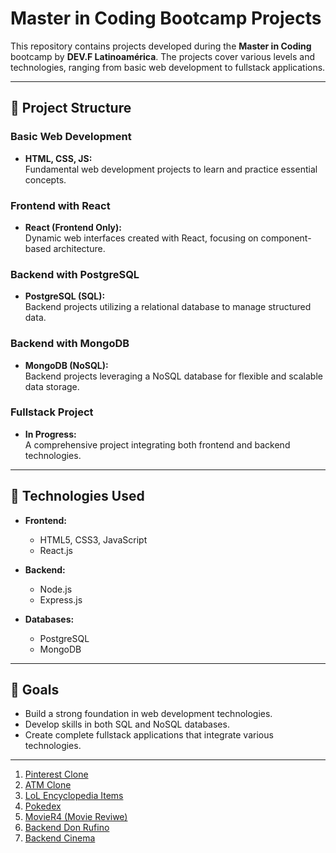 # Master in Coding Bootcamp Projects

This repository contains projects developed during the **Master in Coding** bootcamp by **DEV.F Latinoamérica**. The projects cover various levels and technologies, ranging from basic web development to fullstack applications.

---

## 📂 Project Structure

### **Basic Web Development**
- **HTML, CSS, JS:**  
  Fundamental web development projects to learn and practice essential concepts.

### **Frontend with React**
- **React (Frontend Only):**  
  Dynamic web interfaces created with React, focusing on component-based architecture.

### **Backend with PostgreSQL**
- **PostgreSQL (SQL):**  
  Backend projects utilizing a relational database to manage structured data.

### **Backend with MongoDB**
- **MongoDB (NoSQL):**  
  Backend projects leveraging a NoSQL database for flexible and scalable data storage.

### **Fullstack Project**
- **In Progress:**  
  A comprehensive project integrating both frontend and backend technologies.

---

## 🚀 Technologies Used

- **Frontend:**  
  - HTML5, CSS3, JavaScript  
  - React.js  

- **Backend:**  
  - Node.js  
  - Express.js  

- **Databases:**  
  - PostgreSQL  
  - MongoDB  

---

## 🌟 Goals

- Build a strong foundation in web development technologies.  
- Develop skills in both SQL and NoSQL databases.  
- Create complete fullstack applications that integrate various technologies.  

---

1. <a href='https://pinterest-clone-66el.onrender.com' target=_blank>Pinterest Clone</a>
1. <a href='https://atm-simulator-0br6.onrender.com' target=_blank>ATM Clone</a>
1. <a href='https://lol-encyclopedia-0g07.onrender.com' target=_blank>LoL Encyclopedia Items</a>
1. <a href='https://pinterest-clone-66el.onrender.com' target=_blank>Pokedex</a>
1. <a href='https://movier4.onrender.com' target=_blank>MovieR4 (Movie Reviwe)</a>
1. <a href='https://github.com/AlexMdz5620/DEV.Fprojects/tree/main/05.beDonRufino' target=_blank>Backend Don Rufino</a>
1. <a href='https://github.com/AlexMdz5620/DEV.Fprojects/tree/main/06.beCinema' target=_blank>Backend Cinema</a>


